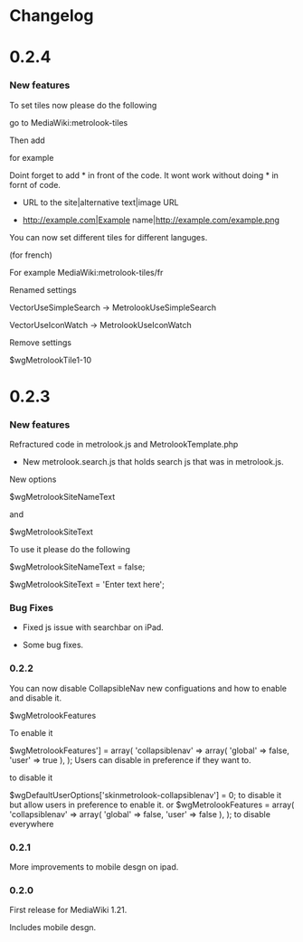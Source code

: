 Changelog
=========

0.2.4
===

### New features

To set tiles now please do the following

go to MediaWiki:metrolook-tiles


Then add

for example

Doint forget to add * in front of the code. It wont work without doing * in fornt of code.

* URL to the site|alternative text|image URL

* http://example.com|Example name|http://example.com/example.png

You can now set different tiles for different languges.

(for french)

For example MediaWiki:metrolook-tiles/fr

Renamed settings

VectorUseSimpleSearch -> MetrolookUseSimpleSearch

VectorUseIconWatch -> MetrolookUseIconWatch


Remove settings

$wgMetrolookTile1-10


0.2.3
===

### New features

Refractured code in metrolook.js and MetrolookTemplate.php

* New metrolook.search.js that holds search js that was in metrolook.js.

New options

$wgMetrolookSiteNameText

and

$wgMetrolookSiteText

To use it please do the following

$wgMetrolookSiteNameText = false;

$wgMetrolookSiteText = 'Enter text here';


### Bug Fixes

* Fixed js issue with searchbar on iPad.

* Some bug fixes.


### 0.2.2

You can now disable CollapsibleNav new configuations and how to enable and disable it.

$wgMetrolookFeatures

To enable it

$wgMetrolookFeatures'] = array( 'collapsiblenav' => array( 'global' => false, 'user' => true ), ); Users can disable in preference if they want to.

to disable it 

$wgDefaultUserOptions['skinmetrolook-collapsiblenav'] = 0; to disable it but allow users in preference to enable it. or $wgMetrolookFeatures = array( 'collapsiblenav' => array( 'global' => false, 'user' => false ), ); to disable everywhere

### 0.2.1

More improvements to mobile desgn on ipad.

### 0.2.0

First release for MediaWiki 1.21.

Includes mobile desgn.
